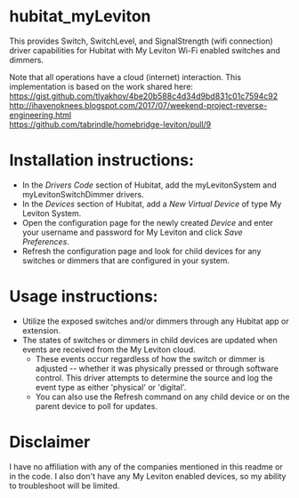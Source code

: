 # hubitat_myLeviton

This provides Switch, SwitchLevel, and SignalStrength (wifi connection) driver capabilities for Hubitat with My Leviton Wi-Fi enabled switches and dimmers.

Note that all operations have a cloud (internet) interaction.  This implementation is based on the work shared here: <br>
https://gist.github.com/tlyakhov/4be20b588c4d34d9bd831c01c7594c92<br>
http://ihavenoknees.blogspot.com/2017/07/weekend-project-reverse-engineering.html<br>
https://github.com/tabrindle/homebridge-leviton/pull/9

# Installation instructions:

* In the *Drivers Code* section of Hubitat, add the myLevitonSystem and myLevitonSwitchDimmer drivers.
* In the *Devices* section of Hubitat, add a *New Virtual Device* of type My Leviton System.
* Open the configuration page for the newly created *Device* and enter your username and password for My Leviton and click *Save Preferences*.
* Refresh the configuration page and look for child devices for any switches or dimmers that are configured in your system.

# Usage instructions:

* Utilize the exposed switches and/or dimmers through any Hubitat app or extension.
* The states of switches or dimmers in child devices are updated when events are received from the My Leviton cloud.
    * These events occur regardless of how the switch or dimmer is adjusted -- whether it was physically pressed or through software control.  This driver attempts to determine the source and log the event type as either 'physical' or 'digital'.
    * You can also use the Refresh command on any child device or on the parent device to poll for updates.

# Disclaimer

I have no affiliation with any of the companies mentioned in this readme or in the code.  I also don't have any My Leviton enabled devices, so my ability to troubleshoot will be limited.

